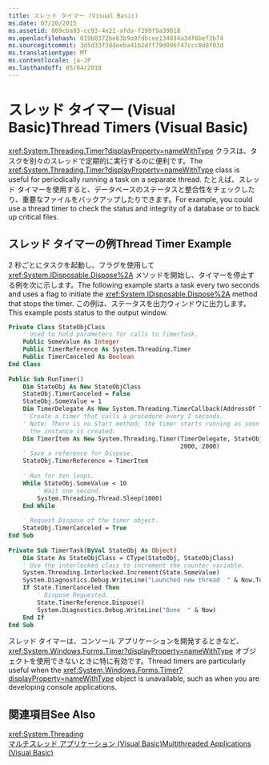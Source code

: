 ```yaml
---
title: スレッド タイマー (Visual Basic)
ms.date: 07/20/2015
ms.assetid: 809cba93-cc93-4e21-afda-f299f9a39818
ms.openlocfilehash: 019b8372be63b9a9fdbcee134834a34f6bef2b74
ms.sourcegitcommit: 3d5d33f384eeba41b2dff79d096f47ccc8d8f03d
ms.translationtype: MT
ms.contentlocale: ja-JP
ms.lasthandoff: 05/04/2018
---
```

# <a name="thread-timers-visual-basic"></a><span data-ttu-id="3d3b7-102">スレッド タイマー (Visual Basic)</span><span class="sxs-lookup"><span data-stu-id="3d3b7-102">Thread Timers (Visual Basic)</span></span>
<span data-ttu-id="3d3b7-103"><xref:System.Threading.Timer?displayProperty=nameWithType> クラスは、タスクを別々のスレッドで定期的に実行するのに便利です。</span><span class="sxs-lookup"><span data-stu-id="3d3b7-103">The <xref:System.Threading.Timer?displayProperty=nameWithType> class is useful for periodically running a task on a separate thread.</span></span> <span data-ttu-id="3d3b7-104">たとえば、スレッド タイマーを使用すると、データベースのステータスと整合性をチェックしたり、重要なファイルをバックアップしたりできます。</span><span class="sxs-lookup"><span data-stu-id="3d3b7-104">For example, you could use a thread timer to check the status and integrity of a database or to back up critical files.</span></span>  
  
## <a name="thread-timer-example"></a><span data-ttu-id="3d3b7-105">スレッド タイマーの例</span><span class="sxs-lookup"><span data-stu-id="3d3b7-105">Thread Timer Example</span></span>  
 <span data-ttu-id="3d3b7-106">2 秒ごとにタスクを起動し、フラグを使用して <xref:System.IDisposable.Dispose%2A> メソッドを開始し、タイマーを停止する例を次に示します。</span><span class="sxs-lookup"><span data-stu-id="3d3b7-106">The following example starts a task every two seconds and uses a flag to initiate the <xref:System.IDisposable.Dispose%2A> method that stops the timer.</span></span> <span data-ttu-id="3d3b7-107">この例は、ステータスを出力ウィンドウに出力します。</span><span class="sxs-lookup"><span data-stu-id="3d3b7-107">This example posts status to the output window.</span></span>  
  
```vb  
Private Class StateObjClass  
    ' Used to hold parameters for calls to TimerTask.  
    Public SomeValue As Integer  
    Public TimerReference As System.Threading.Timer  
    Public TimerCanceled As Boolean  
End Class  
  
Public Sub RunTimer()  
    Dim StateObj As New StateObjClass  
    StateObj.TimerCanceled = False  
    StateObj.SomeValue = 1  
    Dim TimerDelegate As New System.Threading.TimerCallback(AddressOf TimerTask)  
    ' Create a timer that calls a procedure every 2 seconds.  
    ' Note: There is no Start method; the timer starts running as soon as   
    ' the instance is created.  
    Dim TimerItem As New System.Threading.Timer(TimerDelegate, StateObj,  
                                                2000, 2000)  
    ' Save a reference for Dispose.  
    StateObj.TimerReference = TimerItem  
  
    ' Run for ten loops.  
    While StateObj.SomeValue < 10  
        ' Wait one second.  
        System.Threading.Thread.Sleep(1000)  
    End While  
  
    ' Request Dispose of the timer object.  
    StateObj.TimerCanceled = True  
End Sub  
  
Private Sub TimerTask(ByVal StateObj As Object)  
    Dim State As StateObjClass = CType(StateObj, StateObjClass)  
    ' Use the interlocked class to increment the counter variable.  
    System.Threading.Interlocked.Increment(State.SomeValue)  
    System.Diagnostics.Debug.WriteLine("Launched new thread  " & Now.ToString)  
    If State.TimerCanceled Then  
        ' Dispose Requested.  
        State.TimerReference.Dispose()  
        System.Diagnostics.Debug.WriteLine("Done  " & Now)  
    End If  
End Sub  
```  
  
 <span data-ttu-id="3d3b7-108">スレッド タイマーは、コンソール アプリケーションを開発するときなど、<xref:System.Windows.Forms.Timer?displayProperty=nameWithType> オブジェクトを使用できないときに特に有効です。</span><span class="sxs-lookup"><span data-stu-id="3d3b7-108">Thread timers are particularly useful when the <xref:System.Windows.Forms.Timer?displayProperty=nameWithType> object is unavailable, such as when you are developing console applications.</span></span>  
  
## <a name="see-also"></a><span data-ttu-id="3d3b7-109">関連項目</span><span class="sxs-lookup"><span data-stu-id="3d3b7-109">See Also</span></span>  
 <xref:System.Threading>  
 [<span data-ttu-id="3d3b7-110">マルチスレッド アプリケーション (Visual Basic)</span><span class="sxs-lookup"><span data-stu-id="3d3b7-110">Multithreaded Applications (Visual Basic)</span></span>](../../../../visual-basic/programming-guide/concepts/threading/multithreaded-applications.md)
